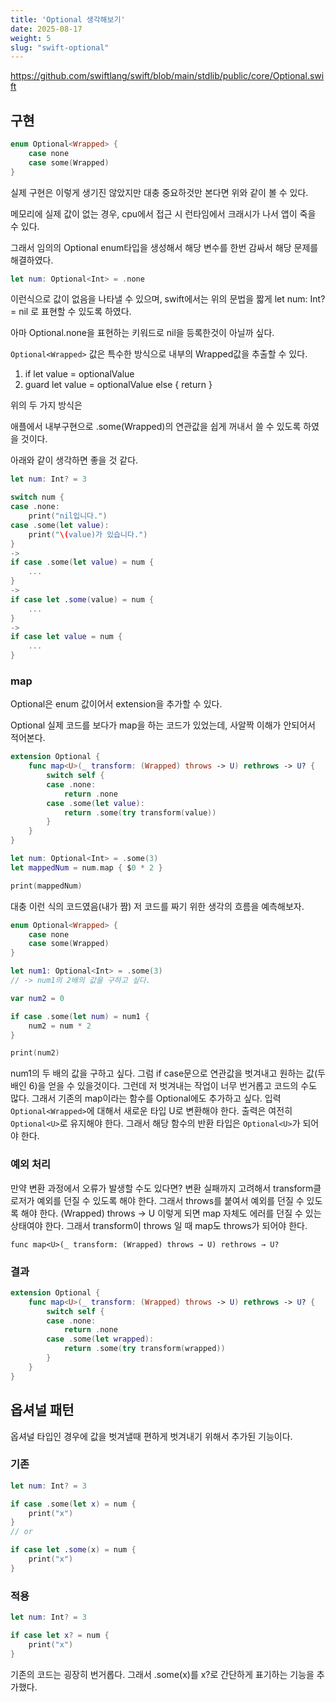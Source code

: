 ```yaml
---
title: 'Optional 생각해보기'
date: 2025-08-17
weight: 5
slug: "swift-optional"
---
```


https://github.com/swiftlang/swift/blob/main/stdlib/public/core/Optional.swift

## 구현

```swift
enum Optional<Wrapped> {
    case none
    case some(Wrapped)
}
```

실제 구현은 이렇게 생기진 않았지만 대충 중요하것만 본다면 위와 같이 볼 수 있다.

메모리에 실제 값이 없는 경우, cpu에서 접근 시 런타임에서 크래시가 나서 앱이 죽을 수 있다.

그래서 임의의 Optional enum타입을 생성해서 해당 변수를 한번 감싸서 해당 문제를 해결하였다.

```swift
let num: Optional<Int> = .none
```

이런식으로 값이 없음을 나타낼 수 있으며, swift에서는 위의 문법을 짧게 let num: Int? = nil 로 표현할 수 있도록 하였다.

아마 Optional.none을 표현하는 키워드로 nil을 등록한것이 아닐까 싶다.

``Optional<Wrapped>`` 값은 특수한 방식으로 내부의 Wrapped값을 추출할 수 있다.

1. if let value = optionalValue
2. guard let value = optionalValue else { return }

위의 두 가지 방식은 

애플에서 내부구현으로 .some(Wrapped)의 연관값을 쉽게 꺼내서 쓸 수 있도록 하였을 것이다.

아래와 같이 생각하면 좋을 것 같다.

```swift
let num: Int? = 3

switch num {
case .none:
    print("nil입니다.")
case .some(let value):
    print("\(value)가 있습니다.")
}
->
if case .some(let value) = num {
    ...
}
->
if case let .some(value) = num {
    ...
}
->
if case let value = num {
    ...
}
```

### map

Optional은 enum 값이어서 extension을 추가할 수 있다.

Optional 실제 코드를 보다가 map을 하는 코드가 있었는데, 사알짝 이해가 안되어서 적어본다.

```swift
extension Optional {
    func map<U>(_ transform: (Wrapped) throws -> U) rethrows -> U? {
        switch self {
        case .none:
            return .none
        case .some(let value):
            return .some(try transform(value))
        }
    }
}

let num: Optional<Int> = .some(3)
let mappedNum = num.map { $0 * 2 }

print(mappedNum)
```

대충 이런 식의 코드였음(내가 짬)
저 코드를 짜기 위한 생각의 흐름을 예측해보자.

```swift
enum Optional<Wrapped> {
    case none
    case some(Wrapped)
}

let num1: Optional<Int> = .some(3)
// -> num1의 2배의 값을 구하고 싶다.

var num2 = 0

if case .some(let num) = num1 {
    num2 = num * 2
}

print(num2)
```

num1의 두 배의 값을 구하고 싶다. 그럼 if case문으로 연관값을 벗겨내고 원하는 값(두 배인 6)을 얻을 수 있을것이다.
그런데 저 벗겨내는 작업이 너무 번거롭고 코드의 수도 많다.
그래서 기존의 map이라는 함수를 Optional에도 추가하고 싶다.
입력 ``Optional<Wrapped>``에 대해서 새로운 타입 U로 변환해야 한다.
출력은 여전히 ``Optional<U>``로 유지해야 한다. 
그래서 해당 함수의 반환 타입은 ``Optional<U>``가 되어야 한다.

### 예외 처리
만약 변환 과정에서 오류가 발생할 수도 있다면?
변환 실패까지 고려해서 transform클로저가 예외를 던질 수 있도록 해야 한다.
그래서 throws를 붙여서 예외를 던질 수 있도록 해야 한다.
(Wrapped) throws → U
이렇게 되면 map 자체도 에러를 던질 수 있는 상태여야 한다.
그래서 transform이 throws 일 때 map도 throws가 되어야 한다.

``func map<U>(_ transform: (Wrapped) throws → U) rethrows → U?``

### 결과
```swift
extension Optional {
    func map<U>(_ transform: (Wrapped) throws -> U) rethrows -> U? {
        switch self {
        case .none:
            return .none
        case .some(let wrapped):
            return .some(try transform(wrapped))
        }
    }
}
```

## 옵셔널 패턴

옵셔널 타입인 경우에 값을 벗겨낼때 편하게 벗겨내기 위해서 추가된 기능이다.

### 기존
```swift
let num: Int? = 3

if case .some(let x) = num {
    print("x")
}
// or

if case let .some(x) = num {
    print("x")
}
```

### 적용
```swift
let num: Int? = 3

if case let x? = num {
    print("x")
}
```

기존의 코드는 굉장히 번거롭다. 그래서 .some(x)를 x?로 간단하게 표기하는 기능을 추가했다.
